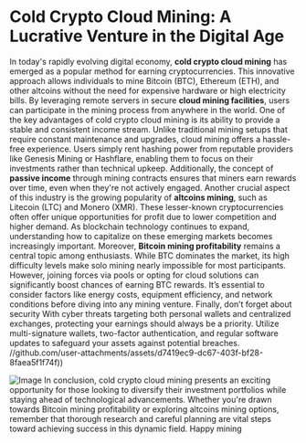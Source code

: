 # Cold Crypto Cloud Mining: A Lucrative Venture in the Digital Age
In today's rapidly evolving digital economy, **cold crypto cloud mining** has emerged as a popular method for earning cryptocurrencies. This innovative approach allows individuals to mine Bitcoin (BTC), Ethereum (ETH), and other altcoins without the need for expensive hardware or high electricity bills. By leveraging remote servers in secure **cloud mining facilities**, users can participate in the mining process from anywhere in the world.
One of the key advantages of cold crypto cloud mining is its ability to provide a stable and consistent income stream. Unlike traditional mining setups that require constant maintenance and upgrades, cloud mining offers a hassle-free experience. Users simply rent hashing power from reputable providers like Genesis Mining or Hashflare, enabling them to focus on their investments rather than technical upkeep. Additionally, the concept of **passive income** through mining contracts ensures that miners earn rewards over time, even when they're not actively engaged.
Another crucial aspect of this industry is the growing popularity of **altcoins mining**, such as Litecoin (LTC) and Monero (XMR). These lesser-known cryptocurrencies often offer unique opportunities for profit due to lower competition and higher demand. As blockchain technology continues to expand, understanding how to capitalize on these emerging markets becomes increasingly important.
Moreover, **Bitcoin mining profitability** remains a central topic among enthusiasts. While BTC dominates the market, its high difficulty levels make solo mining nearly impossible for most participants. However, joining forces via pools or opting for cloud solutions can significantly boost chances of earning BTC rewards. It’s essential to consider factors like energy costs, equipment efficiency, and network conditions before diving into any mining venture.
Finally, don’t forget about security With cyber threats targeting both personal wallets and centralized exchanges, protecting your earnings should always be a priority. Utilize multi-signature wallets, two-factor authentication, and regular software updates to safeguard your assets against potential breaches.
 //github.com/user-attachments/assets/d7419ec9-dc67-403f-bf28-8faea5f1f74f))

![Image](https://github.com/user-attachments/assets/4a25d116-2220-4385-b08e-f287af8fcbc4)
In conclusion, cold crypto cloud mining presents an exciting opportunity for those looking to diversify their investment portfolios while staying ahead of technological advancements. Whether you're drawn towards Bitcoin mining profitability or exploring altcoins mining options, remember that thorough research and careful planning are vital steps toward achieving success in this dynamic field. Happy mining

